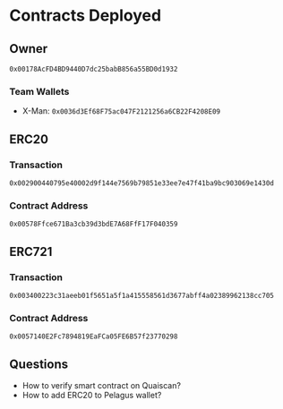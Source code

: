 # Contracts Deployed

## Owner
`0x00178AcFD4BD9440D7dc25babB856a55BD0d1932`

### Team Wallets
- X-Man: `0x0036d3Ef68F75ac047F2121256a6CB22F4208E09`

## ERC20
### Transaction
`0x002900440795e40002d9f144e7569b79851e33ee7e47f41ba9bc903069e1430d`
### Contract Address
`0x00578Ffce671Ba3cb39d3bdE7A68FfF17F040359`

## ERC721
### Transaction
`0x003400223c31aeeb01f5651a5f1a415558561d3677abff4a02389962138cc705`
### Contract Address
`0x0057140E2Fc7894819EaFCa05FE6B57f23770298`

## Questions
- How to verify smart contract on Quaiscan?
- How to add ERC20 to Pelagus wallet?


